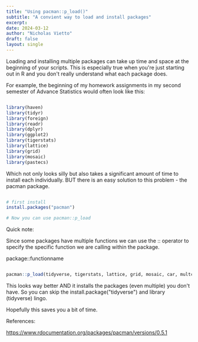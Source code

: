 ```yaml
---
title: "Using pacman::p_load()"
subtitle: "A convient way to load and install packages"
excerpt:
date: 2024-03-12
author: "Nicholas Vietto"
draft: false
layout: single
---
```

 
Loading and installing multiple packages can take up time and space at the beginning of your scripts. This is especially true when you're just starting out in R and you don't really understand what each package does. 



For example, the beginning of my homework assignments in my second semester of Advance Statistics would often look like this:

``` r

library(haven)
library(tidyr)
library(foreign)
library(readr)
library(dplyr)
library(ggplot2)
library(tigerstats)
library(lattice)
library(grid)
library(mosaic)
library(pastecs)


``` 


Which not only looks silly but also takes a significant amount of time to install each individually. BUT there is an easy solution to this problem - the pacman package. 



``` r

# first install 
install.packages("pacman")

# Now you can use pacman::p_load


```

Quick note: 

Since some packages have multiple functions we can use the :: operator to specify the specific function we are calling within the package. 

package::functionname
 
 
 
 ``` r
 
 pacman::p_load(tidyverse, tigerstats, lattice, grid, mosaic, car, multcomp)
 
 ```
 
This looks way better AND it installs the packages (even multiple) you don't have. So you can skip the install.package("tidyverse") and library (tidyverse) lingo.




Hopefully this saves you a bit of time. 


References: 

https://www.rdocumentation.org/packages/pacman/versions/0.5.1



